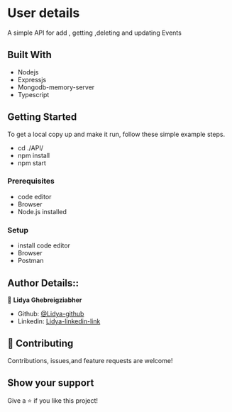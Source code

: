 # User details
A simple API for add , getting ,deleting and updating Events


## Built With

- Nodejs 
- Expressjs
- Mongodb-memory-server
- Typescript



## Getting Started

To get a local copy up and make it run, follow these simple example steps.
- cd ./API/
- npm install
- npm start



### Prerequisites

- code editor
- Browser
- Node.js installed



### Setup

- install code editor
- Browser
- Postman


## Author Details::

👤 **Lidya Ghebreigziabher**

- Github: [@Lidya-github ](https://github.com/Lidya1234)
- Linkedin: [Lidya-linkedin-link](https://www.linkedin.com/in/lidya-ghebreigziabher-4a94391aa/)
 


## 🤝 Contributing

Contributions, issues,and feature requests are welcome!



## Show your support

Give a ⭐️ if you like this project!
